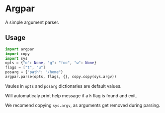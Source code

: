 Argpar
======

A simple argument parser.

Usage
-----

```python
import argpar
import copy
import sys
opts = {"o": None, "g": "foo", "w": None}
flags = ["t", "u"]
posarg = {"path": "/home"}
argpar.parse(opts, flags, {}, copy.copy(sys.argv))
```

Vaules in `opts` and `posarg` dictionaries are default values.

Will automaticaly print help message if a `h` flag is found and exit.

We recomend copying `sys.argv`, as arguments get removed during parsing.